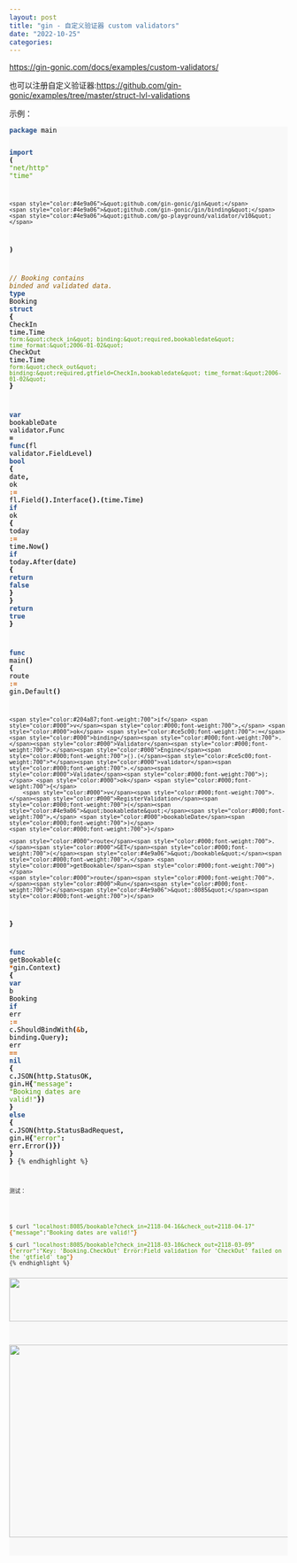 ```yaml
---
layout: post
title: "gin - 自定义验证器 custom validators"
date: "2022-10-25"
categories: 
---
```

<p><a href="https://gin-gonic.com/docs/examples/custom-validators/">https://gin-gonic.com/docs/examples/custom-validators/</a></p>

<p>也可以注册自定义验证器:<a href="https://github.com/gin-gonic/examples/tree/master/struct-lvl-validations">https://github.com/gin-gonic/examples/tree/master/struct-lvl-validations</a></p>

<p>示例：</p>

<div class="highlight">
<pre style="background-color:#f8f8f8;-moz-tab-size:4;-o-tab-size:4;tab-size:4">
<code class="language-go" data-lang="go"><span style="color:#204a87;font-weight:700">package</span> <span style="color:#000">main</span>

<span style="color:#204a87;font-weight:700">import</span> <span style="color:#000;font-weight:700">(</span>
	<span style="color:#4e9a06">&quot;net/http&quot;</span>
	<span style="color:#4e9a06">&quot;time&quot;</span>

	<span style="color:#4e9a06">&quot;github.com/gin-gonic/gin&quot;</span>
	<span style="color:#4e9a06">&quot;github.com/gin-gonic/gin/binding&quot;</span>
	<span style="color:#4e9a06">&quot;github.com/go-playground/validator/v10&quot;</span>
<span style="color:#000;font-weight:700">)</span>

<span style="color:#8f5902;font-style:italic">// Booking contains binded and validated data.
</span><span style="color:#204a87;font-weight:700">type</span> <span style="color:#000">Booking</span> <span style="color:#204a87;font-weight:700">struct</span> <span style="color:#000;font-weight:700">{</span>
	<span style="color:#000">CheckIn</span>  <span style="color:#000">time</span><span style="color:#000;font-weight:700">.</span><span style="color:#000">Time</span> <span style="color:#4e9a06">`form:&quot;check_in&quot; binding:&quot;required,bookabledate&quot; time_format:&quot;2006-01-02&quot;`</span>
	<span style="color:#000">CheckOut</span> <span style="color:#000">time</span><span style="color:#000;font-weight:700">.</span><span style="color:#000">Time</span> <span style="color:#4e9a06">`form:&quot;check_out&quot; binding:&quot;required,gtfield=CheckIn,bookabledate&quot; time_format:&quot;2006-01-02&quot;`</span>
<span style="color:#000;font-weight:700">}</span>

<span style="color:#204a87;font-weight:700">var</span> <span style="color:#000">bookableDate</span> <span style="color:#000">validator</span><span style="color:#000;font-weight:700">.</span><span style="color:#000">Func</span> <span style="color:#000;font-weight:700">=</span> <span style="color:#204a87;font-weight:700">func</span><span style="color:#000;font-weight:700">(</span><span style="color:#000">fl</span> <span style="color:#000">validator</span><span style="color:#000;font-weight:700">.</span><span style="color:#000">FieldLevel</span><span style="color:#000;font-weight:700">)</span> <span style="color:#204a87;font-weight:700">bool</span> <span style="color:#000;font-weight:700">{</span>
	<span style="color:#000">date</span><span style="color:#000;font-weight:700">,</span> <span style="color:#000">ok</span> <span style="color:#ce5c00;font-weight:700">:=</span> <span style="color:#000">fl</span><span style="color:#000;font-weight:700">.</span><span style="color:#000">Field</span><span style="color:#000;font-weight:700">().</span><span style="color:#000">Interface</span><span style="color:#000;font-weight:700">().(</span><span style="color:#000">time</span><span style="color:#000;font-weight:700">.</span><span style="color:#000">Time</span><span style="color:#000;font-weight:700">)</span>
	<span style="color:#204a87;font-weight:700">if</span> <span style="color:#000">ok</span> <span style="color:#000;font-weight:700">{</span>
		<span style="color:#000">today</span> <span style="color:#ce5c00;font-weight:700">:=</span> <span style="color:#000">time</span><span style="color:#000;font-weight:700">.</span><span style="color:#000">Now</span><span style="color:#000;font-weight:700">()</span>
		<span style="color:#204a87;font-weight:700">if</span> <span style="color:#000">today</span><span style="color:#000;font-weight:700">.</span><span style="color:#000">After</span><span style="color:#000;font-weight:700">(</span><span style="color:#000">date</span><span style="color:#000;font-weight:700">)</span> <span style="color:#000;font-weight:700">{</span>
			<span style="color:#204a87;font-weight:700">return</span> <span style="color:#204a87;font-weight:700">false</span>
		<span style="color:#000;font-weight:700">}</span>
	<span style="color:#000;font-weight:700">}</span>
	<span style="color:#204a87;font-weight:700">return</span> <span style="color:#204a87;font-weight:700">true</span>
<span style="color:#000;font-weight:700">}</span>

<span style="color:#204a87;font-weight:700">func</span> <span style="color:#000">main</span><span style="color:#000;font-weight:700">()</span> <span style="color:#000;font-weight:700">{</span>
	<span style="color:#000">route</span> <span style="color:#ce5c00;font-weight:700">:=</span> <span style="color:#000">gin</span><span style="color:#000;font-weight:700">.</span><span style="color:#000">Default</span><span style="color:#000;font-weight:700">()</span>

	<span style="color:#204a87;font-weight:700">if</span> <span style="color:#000">v</span><span style="color:#000;font-weight:700">,</span> <span style="color:#000">ok</span> <span style="color:#ce5c00;font-weight:700">:=</span> <span style="color:#000">binding</span><span style="color:#000;font-weight:700">.</span><span style="color:#000">Validator</span><span style="color:#000;font-weight:700">.</span><span style="color:#000">Engine</span><span style="color:#000;font-weight:700">().(</span><span style="color:#ce5c00;font-weight:700">*</span><span style="color:#000">validator</span><span style="color:#000;font-weight:700">.</span><span style="color:#000">Validate</span><span style="color:#000;font-weight:700">);</span> <span style="color:#000">ok</span> <span style="color:#000;font-weight:700">{</span>
		<span style="color:#000">v</span><span style="color:#000;font-weight:700">.</span><span style="color:#000">RegisterValidation</span><span style="color:#000;font-weight:700">(</span><span style="color:#4e9a06">&quot;bookabledate&quot;</span><span style="color:#000;font-weight:700">,</span> <span style="color:#000">bookableDate</span><span style="color:#000;font-weight:700">)</span>
	<span style="color:#000;font-weight:700">}</span>

	<span style="color:#000">route</span><span style="color:#000;font-weight:700">.</span><span style="color:#000">GET</span><span style="color:#000;font-weight:700">(</span><span style="color:#4e9a06">&quot;/bookable&quot;</span><span style="color:#000;font-weight:700">,</span> <span style="color:#000">getBookable</span><span style="color:#000;font-weight:700">)</span>
	<span style="color:#000">route</span><span style="color:#000;font-weight:700">.</span><span style="color:#000">Run</span><span style="color:#000;font-weight:700">(</span><span style="color:#4e9a06">&quot;:8085&quot;</span><span style="color:#000;font-weight:700">)</span>
<span style="color:#000;font-weight:700">}</span>

<span style="color:#204a87;font-weight:700">func</span> <span style="color:#000">getBookable</span><span style="color:#000;font-weight:700">(</span><span style="color:#000">c</span> <span style="color:#ce5c00;font-weight:700">*</span><span style="color:#000">gin</span><span style="color:#000;font-weight:700">.</span><span style="color:#000">Context</span><span style="color:#000;font-weight:700">)</span> <span style="color:#000;font-weight:700">{</span>
	<span style="color:#204a87;font-weight:700">var</span> <span style="color:#000">b</span> <span style="color:#000">Booking</span>
	<span style="color:#204a87;font-weight:700">if</span> <span style="color:#000">err</span> <span style="color:#ce5c00;font-weight:700">:=</span> <span style="color:#000">c</span><span style="color:#000;font-weight:700">.</span><span style="color:#000">ShouldBindWith</span><span style="color:#000;font-weight:700">(</span><span style="color:#ce5c00;font-weight:700">&amp;</span><span style="color:#000">b</span><span style="color:#000;font-weight:700">,</span> <span style="color:#000">binding</span><span style="color:#000;font-weight:700">.</span><span style="color:#000">Query</span><span style="color:#000;font-weight:700">);</span> <span style="color:#000">err</span> <span style="color:#ce5c00;font-weight:700">==</span> <span style="color:#204a87;font-weight:700">nil</span> <span style="color:#000;font-weight:700">{</span>
		<span style="color:#000">c</span><span style="color:#000;font-weight:700">.</span><span style="color:#000">JSON</span><span style="color:#000;font-weight:700">(</span><span style="color:#000">http</span><span style="color:#000;font-weight:700">.</span><span style="color:#000">StatusOK</span><span style="color:#000;font-weight:700">,</span> <span style="color:#000">gin</span><span style="color:#000;font-weight:700">.</span><span style="color:#000">H</span><span style="color:#000;font-weight:700">{</span><span style="color:#4e9a06">&quot;message&quot;</span><span style="color:#000;font-weight:700">:</span> <span style="color:#4e9a06">&quot;Booking dates are valid!&quot;</span><span style="color:#000;font-weight:700">})</span>
	<span style="color:#000;font-weight:700">}</span> <span style="color:#204a87;font-weight:700">else</span> <span style="color:#000;font-weight:700">{</span>
		<span style="color:#000">c</span><span style="color:#000;font-weight:700">.</span><span style="color:#000">JSON</span><span style="color:#000;font-weight:700">(</span><span style="color:#000">http</span><span style="color:#000;font-weight:700">.</span><span style="color:#000">StatusBadRequest</span><span style="color:#000;font-weight:700">,</span> <span style="color:#000">gin</span><span style="color:#000;font-weight:700">.</span><span style="color:#000">H</span><span style="color:#000;font-weight:700">{</span><span style="color:#4e9a06">&quot;error&quot;</span><span style="color:#000;font-weight:700">:</span> <span style="color:#000">err</span><span style="color:#000;font-weight:700">.</span><span style="color:#000">Error</span><span style="color:#000;font-weight:700">()})</span>
	<span style="color:#000;font-weight:700">}</span>
<span style="color:#000;font-weight:700">}</span>
{% endhighlight %}

<p><code class="language-go" data-lang="go">测试：</code></p>

<pre style="background-color:#f8f8f8;-moz-tab-size:4;-o-tab-size:4;tab-size:4">
<code class="language-sh" data-lang="sh">$ curl <span style="color:#4e9a06">&quot;localhost:8085/bookable?check_in=2118-04-16&amp;check_out=2118-04-17&quot;</span>
<span style="color:#ce5c00;font-weight:700">{</span><span style="color:#4e9a06">&quot;message&quot;</span>:<span style="color:#4e9a06">&quot;Booking dates are valid!&quot;</span><span style="color:#ce5c00;font-weight:700">}</span>

$ curl <span style="color:#4e9a06">&quot;localhost:8085/bookable?check_in=2118-03-10&amp;check_out=2118-03-09&quot;</span>
<span style="color:#ce5c00;font-weight:700">{</span><span style="color:#4e9a06">&quot;error&quot;</span>:<span style="color:#4e9a06">&quot;Key: &#39;Booking.CheckOut&#39; Error:Field validation for &#39;CheckOut&#39; failed on the &#39;gtfield&#39; tag&quot;</span><span style="color:#ce5c00;font-weight:700">}</span>
{% endhighlight %}

<p><img height="79" src="/uploads/ckeditor/pictures/634/image-20221025102800-1.png" width="1620" /></p>

<p><img height="348" src="/uploads/ckeditor/pictures/635/image-20221025102828-2.png" width="1458" /></p>
</div>

